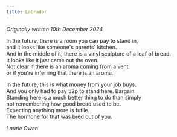 ```yaml
---
title: Labrador
---
```

*Originally written 10th December 2024*

In the future, there is a room you can pay to stand in,<br>
and it looks like someone's parents' kitchen.<br>
And in the middle of it, there is a vinyl sculpture of a loaf of bread.<br>
It looks like it just came out the oven.<br>
Not clear if there is an aroma coming from a vent,<br>
or if you're inferring that there is an aroma.<br>

In the future, this is what money from your job buys.<br>
And you only had to pay 52p to stand here. Bargain.<br>
Standing here is a much better thing to do than simply<br>
not remembering how good bread used to be.<br>
Expecting anything more is futile.<br>
The hormone for that was bred out of you.

*Laurie Owen*

